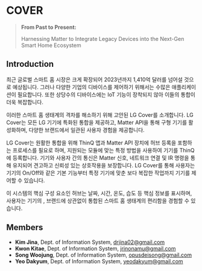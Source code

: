# COVER
> **From Past to Present:**
> 
> Harnessing Matter to Integrate Legacy Devices into the Next-Gen Smart Home Ecosystem

## Introduction

최근 글로벌 스마트 홈 시장은 크게 확장되어 2023년까지 1,410억 달러를 넘어설 것으로 예상됩니다. 그러나 다양한 기업의 디바이스를 제어하기 위해서는 수많은 애플리케이션이 필요합니다. 또한 상당수의 디바이스에는 IoT 기능이 장착되지 않아 이들의 통합이 더욱 복잡합니다.

이러한 스마트 홈 생태계의 격차를 해소하기 위해 고안된 LG Cover를 소개합니다. LG Cover는 모든 LG 기기에 특화된 통합을 제공하고, Matter API을 통해 구형 기기를 활성화하며, 다양한 브랜드에서 일관된 사용자 경험을 제공합니다.

LG Cover는 원활한 통합을 위해 ThinQ 앱과 Matter API 장치에 허브 등록을 포함하는 프로세스를 필요로 하며, 지원되는 모듈에 맞는 특정 방법을 사용하여 기기를 ThinQ에 등록합니다. 기기와 사용자 간의 통신은 Matter 신호, 네트워크 연결 및 IR 명령을 통해 유지되어 견고하고 신뢰성 있는 상호작용을 보장합니다. LG Cover를 통해 사용자는 기기의 On/Off와 같은 기본 기능부터 특정 기기에 맞춘 보다 복잡한 작업까지 기기를 제어할 수 있습니다.

이 시스템의 핵심 구성 요소인 허브는 날짜, 시간, 온도, 습도 등 핵심 정보를 표시하며, 사용자는 기기의 , 브랜드에 상관없이 통합된 스마트 홈 생태계의 편리함을 경험할 수 있습니다.

## Members

- **Kim Jina**, Dept. of Information System, drjina02@gmail.com
- **Kwon Kitae**, Dept. of Information System, jrinonamu@gmail.com
- **Song Woojung**, Dept. of Information System, opusdeisong@gmail.com
- **Yeo Dakyum**, Dept. of Information System, yeodakyum@gmail.com
